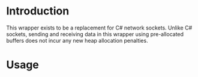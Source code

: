 # Introduction

This wrapper exists to be a replacement for C# network sockets. Unlike C# sockets, sending and receiving data in this wrapper using pre-allocated buffers does not incur any new heap allocation penalties.

# Usage




